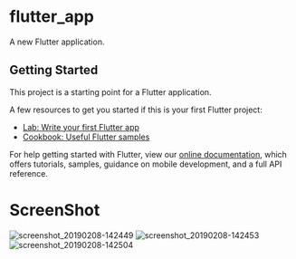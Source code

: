 # flutter_app

A new Flutter application.

## Getting Started

This project is a starting point for a Flutter application.

A few resources to get you started if this is your first Flutter project:

- [Lab: Write your first Flutter app](https://flutter.io/docs/get-started/codelab)
- [Cookbook: Useful Flutter samples](https://flutter.io/docs/cookbook)

For help getting started with Flutter, view our 
[online documentation](https://flutter.io/docs), which offers tutorials, 
samples, guidance on mobile development, and a full API reference.

# ScreenShot
![screenshot_20190208-142449](https://user-images.githubusercontent.com/31111546/52507949-b251c600-2bfb-11e9-8812-df960adf48b6.png)
![screenshot_20190208-142453](https://user-images.githubusercontent.com/31111546/52508109-1b393e00-2bfc-11e9-8e69-163d23abe083.png)
![screenshot_20190208-142504](https://user-images.githubusercontent.com/31111546/52508118-255b3c80-2bfc-11e9-92b8-788f5fe70b35.png)
